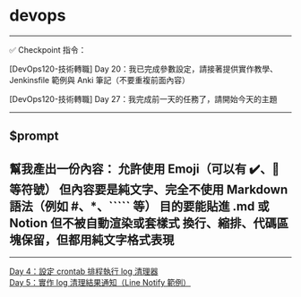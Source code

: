 # devops
---
✅ Checkpoint 指令：

[DevOps120-技術轉職] Day 20：我已完成參數設定，請接著提供實作教學、Jenkinsfile 範例與 Anki 筆記（不要重複前面內容）

[DevOps120-技術轉職] Day 27：我完成前一天的任務了，請開始今天的主題

---

$prompt
---
幫我產出一份內容：
允許使用 Emoji（可以有 ✔️、🚀 等符號）
但內容要是純文字、完全不使用 Markdown 語法（例如 #、*、````` 等）
目的要能貼進 .md 或 Notion 但不被自動渲染或套樣式
換行、縮排、代碼區塊保留，但都用純文字格式表現
---

---
<a href="https://github.com/jesseYeh0319/devops/tree/main/routine/day4">Day 4：設定 crontab 排程執行 log 清理器</a><br>
<a href="https://github.com/jesseYeh0319/devops/tree/main/routine/day5">Day 5：實作 log 清理結果通知（Line Notify 範例）</a>
